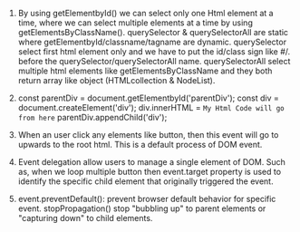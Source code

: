 1. By using getElementbyId() we can select only one Html element at a time, where we can select multiple elements at a time by using getElementsByClassName(). querySelector & querySelectorAll are static where getElementbyId/classname/tagname are dynamic. querySelector select first html element only and we have to put the id/class sign like #/. before the querySelector/querySelectorAll name. querySelectorAll select multiple html elements like getElementsByClassName and they both return array like object (HTMLcollection & NodeList).

2. const parentDiv = document.getElementbyId('parentDiv');
const div = document.createElement('div');
div.innerHTML = `My Html Code will go from here`
parentDiv.appendChild('div');

3. When an user click any elements like button, then this event will go to upwards to the root html. This is a default process of DOM event. 

4. Event delegation allow users to manage a single element of DOM. Such as, when we loop multiple button then event.target property is used to identify the specific child element that originally triggered the event.

5. event.preventDefault(): prevent browser default behavior for specific event. stopPropagation() stop "bubbling up" to parent elements or "capturing down" to child elements.